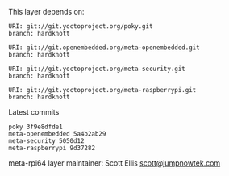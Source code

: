 This layer depends on:

    URI: git://git.yoctoproject.org/poky.git
    branch: hardknott

    URI: git://git.openembedded.org/meta-openembedded.git
    branch: hardknott

    URI: git://git.yoctoproject.org/meta-security.git
    branch: hardknott

    URI: git://git.yoctoproject.org/meta-raspberrypi.git
    branch: hardknott

Latest commits

    poky 3f9e8dfde1
    meta-openembedded 5a4b2ab29
    meta-security 5050d12
    meta-raspberrypi 9d37282

meta-rpi64 layer maintainer: Scott Ellis <scott@jumpnowtek.com>
